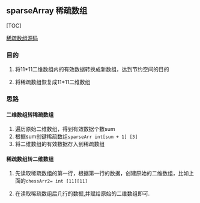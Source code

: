 ## sparseArray 稀疏数组

[TOC]

[稀疏数组源码](../../src/dataStructure/sparseArrayS/SparseArray.java)

### 目的

1. 将11*11二维数组内的有效数据转换成新数组，达到节约空间的目的

2. 将稀疏数组恢复成11*11二维数组

   

### 思路

#### 二维数组转稀疏数组

1. 遍历原始二维数组，得到有效数据个数sum
2. 根据sum创键稀疏数组`sparseArr int[sum + 1] [3]`
3. 将二维数组的有效数据存入到稀疏数组



#### 稀疏数组转二维数组

1. 先读取稀疏数组的第一行，根据第一行的数据，创建原始的二维数组，比如上面的`chessArr2= int [11][11]`

2. 在读取稀疏数组后几行的数据,并赋给原始的二维数组即可.
